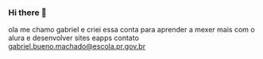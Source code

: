### Hi there 👋

<!--
**gabrielfelipebuenomachado/gabrielfelipebuenomachado** is a ✨ _special_ ✨ repository because its `README.md` (this file) appears on your GitHub profile.

Here are some ideas to get you started:

- 🔭 I’m currently working on ...
- 🌱 I’m currently learning ...
- 👯 I’m looking to collaborate on ...
- 🤔 I’m looking for help with ...
- 💬 Ask me about ...
- 📫 How to reach me: ...
- 😄 Pronouns: ...
- ⚡ Fun fact: ...
-->

ola me chamo gabriel e criei essa conta para aprender a mexer mais com o alura e desenvolver sites eapps
 contato gabriel.bueno.machado@escola.pr.gov.br
